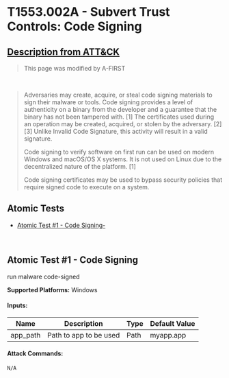 # T1553.002A - Subvert Trust Controls: Code Signing
## [Description from ATT&CK](https://attack.mitre.org/techniques/T1553/001)
<blockquote>
This page was modified by A-FIRST
</blockquote>
<br/>

<blockquote>Adversaries may create, acquire, or steal code signing materials to sign their malware or tools. Code signing provides a level of authenticity on a binary from the developer and a guarantee that the binary has not been tampered with. [1] The certificates used during an operation may be created, acquired, or stolen by the adversary. [2] [3] Unlike Invalid Code Signature, this activity will result in a valid signature.

Code signing to verify software on first run can be used on modern Windows and macOS/OS X systems. It is not used on Linux due to the decentralized nature of the platform. [1]

Code signing certificates may be used to bypass security policies that require signed code to execute on a system.</blockquote>


## Atomic Tests

- [Atomic Test #1 - Code Signing- ](#Atomic-Test-#1---Code-Signing)


<br/>

## Atomic Test #1 - Code Signing
run malware code-signed

**Supported Platforms:** Windows


#### Inputs:
| Name | Description | Type | Default Value | 
|------|-------------|------|---------------|
| app_path | Path to app to be used | Path | myapp.app|


#### Attack Commands: 


```
N/A
```

<br/>
